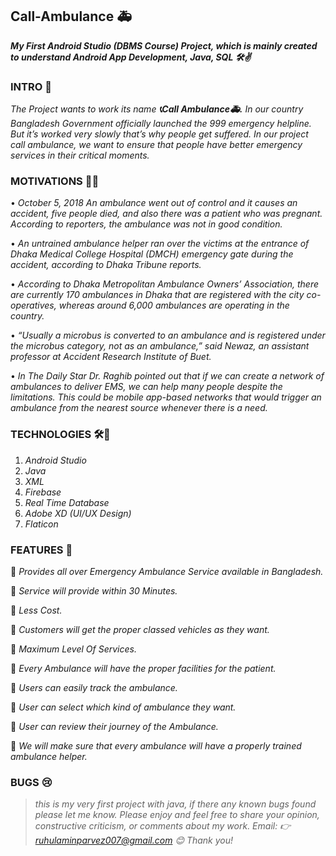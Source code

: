 ## Call-Ambulance 🚑 
***My First Android Studio (DBMS Course) Project, which is mainly created to understand Android App Development, Java, SQL 🛠✌***

### INTRO 🙂

*The Project wants to work its name ***📞Call Ambulance🚑.*** In our country Bangladesh Government officially launched the 999 emergency helpline. But it’s worked very slowly that’s why people get suffered. In our project call ambulance, we want to ensure that people have better emergency services in their critical moments.*

### MOTIVATIONS 🗽🤞

•	*October 5, 2018
An ambulance went out of control and it causes an accident, five people died, and also there was a patient who was pregnant. According to reporters, the ambulance was not in good condition.*

•	*An untrained ambulance helper ran over the victims at the entrance of Dhaka Medical College Hospital (DMCH) emergency gate during the accident, according to Dhaka Tribune reports.*


•	*According to Dhaka Metropolitan Ambulance Owners’ Association, there are currently 170 ambulances in Dhaka that are registered with the city co-operatives, whereas around 6,000 ambulances are operating in the country.*

•	*“Usually a microbus is converted to an ambulance and is registered under the microbus category, not as an ambulance,” said Newaz, an assistant professor at Accident Research Institute of Buet.*

•	*In The Daily Star Dr. Raghib pointed out that if we can create a network of ambulances to deliver EMS, we can help many people despite the limitations. This could be mobile app-based networks that would trigger an ambulance from the nearest source whenever there is a need.*

### TECHNOLOGIES 🛠🚀

 1. *Android Studio*
 2. *Java*
 3. *XML*
 4. *Firebase*
 5. *Real Time Database*
 6. *Adobe XD (UI/UX Design)*
 7. *Flaticon*

### FEATURES 🧲

	*Provides all over Emergency Ambulance Service available in Bangladesh.*

	*Service will provide within 30 Minutes.*

	*Less Cost.*

	*Customers will get the proper classed vehicles as they want.*

	*Maximum Level Of Services.*

	*Every Ambulance will have the proper facilities for the patient.*

	*Users can easily track the ambulance.*

	*User can select  which kind of ambulance they want.*

	*User can review their journey of the Ambulance.*

	*We will make sure that every ambulance will have a properly trained ambulance helper.*


### BUGS 😢

> *this is my very first project with java,
> if there any known bugs found please let me know.*
> *Please enjoy
and feel free to share your opinion, constructive criticism, or comments about my work. Email: 👉 ruhulaminparvez007@gmail.com 😊 Thank you!*



